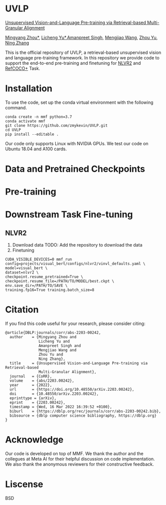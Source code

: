 # UVLP
[Unsupervised Vision-and-Language Pre-training via Retrieval-based Multi-Granular Alignment](https://arxiv.org/abs/2203.00242)

[Mingyang Zhou*](https://github.com/zmykevin), [Licheng Yu*](https://lichengunc.github.io/),[Amanpreet Singh](https://apsdehal.in/), [Mengjiao Wang](https://scholar.google.co.uk/citations?user=98J-rNMAAAAJ&hl=en), [Zhou Yu](https://www.cs.columbia.edu/~zhouyu/), [Ning Zhang](https://n-zhang.github.io/) 

This is the official repository of UVLP,  a retrieval-based unsupervised vision and language pre-training framework. In this repository we provide code to support the end-to-end pre-training and finetuning for [NLVR2](https://lil.nlp.cornell.edu/nlvr/) and [RefCOCO+](https://github.com/lichengunc/refer) Task.

# Installation
To use the code, set up the conda virtual environment with the following command.
```
conda create -n mmf python=3.7
conda activate mmf
git clone https://github.com/zmykevin/UVLP.git
cd UVLP
pip install --editable .
```
Our code only supports Linux with NVIDIA GPUs. We test our code on Ubuntu 18.04 and A100 cards.

# Data and Pretrained Checkpoints

# Pre-training

# Downstream Task Fine-tuning
## NLVR2
1. Download data
TODO: Add the repository to download the data
2. Finetuning
```
CUDA_VISIBLE_DEVICES=0 mmf_run config=projects/visual_bert/configs/nlvr2/vinvl_defaults.yaml \
model=visual_bert \ 
dataset=nlvr2 \
checkpoint.resume_pretrained=True \
checkpoint.resume_file=/PATH/TO/MODEL/best.ckpt \ 
env.save_dir=/PATH/TO/SAVE \
training.fp16=True training.batch_size=8
```

# Citation
If you find this code useful for your research, please consider citing: 
```
@article{DBLP:journals/corr/abs-2203-00242,
  author    = {Mingyang Zhou and
               Licheng Yu and
               Amanpreet Singh and
               Mengjiao Wang and
               Zhou Yu and
               Ning Zhang},
  title     = {Unsupervised Vision-and-Language Pre-training via Retrieval-based
               Multi-Granular Alignment},
  journal   = {CoRR},
  volume    = {abs/2203.00242},
  year      = {2022},
  url       = {https://doi.org/10.48550/arXiv.2203.00242},
  doi       = {10.48550/arXiv.2203.00242},
  eprinttype = {arXiv},
  eprint    = {2203.00242},
  timestamp = {Wed, 16 Mar 2022 16:39:52 +0100},
  biburl    = {https://dblp.org/rec/journals/corr/abs-2203-00242.bib},
  bibsource = {dblp computer science bibliography, https://dblp.org}
}
```
# Acknowledge
Our code is developed on top of MMF. We thank the author and the collegues at Meta AI for their helpful discussion on code implementation. We also thank the anonymous reviewers for their constructive feedback. 

# Liscense
BSD
